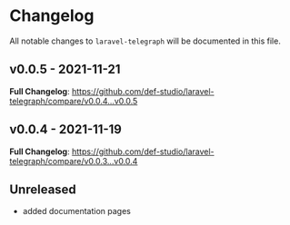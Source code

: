 # Changelog

All notable changes to `laravel-telegraph` will be documented in this file.

## v0.0.5 - 2021-11-21

**Full Changelog**: https://github.com/def-studio/laravel-telegraph/compare/v0.0.4...v0.0.5

## v0.0.4 - 2021-11-19

**Full Changelog**: https://github.com/def-studio/laravel-telegraph/compare/v0.0.3...v0.0.4

## Unreleased

- added documentation pages
